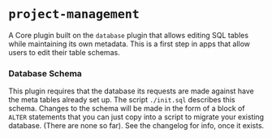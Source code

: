 # `project-management`
A Core plugin built on the `database` plugin that allows editing
SQL tables while maintaining its own metadata. This is a first step in apps
that allow users to edit their table schemas.

### Database Schema
This plugin requires that the database its requests are made against
have the meta tables already set up. The script `./init.sql` describes this
schema. Changes to the schema will be made in the form of a block of
`ALTER` statements that you can just copy into a script to migrate your
existing database. (There are none so far). See the changelog for info,
once it exists.
